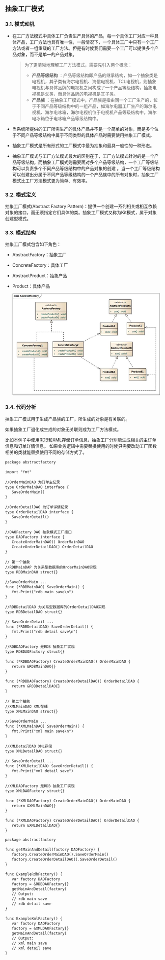 ## 抽象工厂模式

### 3.1. 模式动机

- 在工厂方法模式中具体工厂负责生产具体的产品，每一个具体工厂对应一种具体产品，工厂方法也具有唯一性，一般情况下，一个具体工厂中只有一个工厂方法或者一组重载的工厂方法。但是有时候我们需要一个工厂可以提供多个产品对象，而不是单一的产品对象。

  > 为了更清晰地理解工厂方法模式，需要先引入两个概念：
  >
  > - **产品等级结构** ：产品等级结构即产品的继承结构，如一个抽象类是电视机，其子类有海尔电视机、海信电视机、TCL电视机，则抽象电视机与具体品牌的电视机之间构成了一个产品等级结构，抽象电视机是父类，而具体品牌的电视机是其子类。
  > - **产品族** ：在抽象工厂模式中，产品族是指由同一个工厂生产的，位于不同产品等级结构中的一组产品，如海尔电器工厂生产的海尔电视机、海尔电冰箱，海尔电视机位于电视机产品等级结构中，海尔电冰箱位于电冰箱产品等级结构中。

- 当系统所提供的工厂所需生产的具体产品并不是一个简单的对象，而是多个位于不同产品等级结构中属于不同类型的具体产品时需要使用抽象工厂模式。

- 抽象工厂模式是所有形式的工厂模式中最为抽象和最具一般性的一种形态。

- 抽象工厂模式与工厂方法模式最大的区别在于，工厂方法模式针对的是一个产品等级结构，而抽象工厂模式则需要面对多个产品等级结构，一个工厂等级结构可以负责多个不同产品等级结构中的产品对象的创建 。当一个工厂等级结构可以创建出分属于不同产品等级结构的一个产品族中的所有对象时，抽象工厂模式比工厂方法模式更为简单、有效率。

### 3.2. 模式定义

抽象工厂模式(Abstract Factory Pattern)：提供一个创建一系列相关或相互依赖对象的接口，而无须指定它们具体的类。抽象工厂模式又称为Kit模式，属于对象创建型模式。

### 3.3. 模式结构

抽象工厂模式包含如下角色：

- AbstractFactory：抽象工厂

- ConcreteFactory：具体工厂

- AbstractProduct：抽象产品

- Product：具体产品

  ![../_images/AbatractFactory.jpg](./images/AbatractFactory.jpg)

### 3.4. 代码分析

抽象工厂模式用于生成产品族的工厂，所生成的对象是有关联的。

如果抽象工厂退化成生成的对象无关联则成为工厂方法模式。

比如本例子中使用RDB和XML存储订单信息，抽象工厂分别能生成相关的主订单信息和订单详情信息。 如果业务逻辑中需要替换使用的时候只需要改动工厂函数相关的类就能替换使用不同的存储方式了。

```
package abstractfactory

import "fmt"

//OrderMainDAO 为订单主记录
type OrderMainDAO interface {
   SaveOrderMain()
}

//OrderDetailDAO 为订单详情纪录
type OrderDetailDAO interface {
   SaveOrderDetail()
}

//DAOFactory DAO 抽象模式工厂接口
type DAOFactory interface {
   CreateOrderMainDAO() OrderMainDAO
   CreateOrderDetailDAO() OrderDetailDAO
}

// 第一个抽象
//RDBMainDAP 为关系型数据库的OrderMainDAO实现
type RDBMainDAO struct{}

//SaveOrderMain ...
func (*RDBMainDAO) SaveOrderMain() {
   fmt.Print("rdb main save\n")
}

//RDBDetailDAO 为关系型数据库的OrderDetailDAO实现
type RDBDetailDAO struct{}

// SaveOrderDetail ...
func (*RDBDetailDAO) SaveOrderDetail() {
   fmt.Print("rdb detail save\n")
}

//RDBDAOFactory 是RDB 抽象工厂实现
type RDBDAOFactory struct{}

func (*RDBDAOFactory) CreateOrderMainDAO() OrderMainDAO {
   return &RDBMainDAO{}
}

func (*RDBDAOFactory) CreateOrderDetailDAO() OrderDetailDAO {
   return &RDBDetailDAO{}
}

// 第二个抽象
//XMLMainDAO XML存储
type XMLMainDAO struct{}

//SaveOrderMain ...
func (*XMLMainDAO) SaveOrderMain() {
   fmt.Print("xml main save\n")
}

//XMLDetailDAO XML存储
type XMLDetailDAO struct{}

// SaveOrderDetail ...
func (*XMLDetailDAO) SaveOrderDetail() {
   fmt.Print("xml detail save")
}

//XMLDAOFactory 是RDB 抽象工厂实现
type XMLDAOFactory struct{}

func (*XMLDAOFactory) CreateOrderMainDAO() OrderMainDAO {
   return &XMLMainDAO{}
}

func (*XMLDAOFactory) CreateOrderDetailDAO() OrderDetailDAO {
   return &XMLDetailDAO{}
}
```

```
package abstractfactory

func getMainAndDetail(factory DAOFactory) {
   factory.CreateOrderMainDAO().SaveOrderMain()
   factory.CreateOrderDetailDAO().SaveOrderDetail()
}

func ExampleRdbFactory() {
   var factory DAOFactory
   factory = &RDBDAOFactory{}
   getMainAndDetail(factory)
   // Output:
   // rdb main save
   // rdb detail save
}

func ExampleXmlFactory() {
   var factory DAOFactory
   factory = &XMLDAOFactory{}
   getMainAndDetail(factory)
   // Output:
   // xml main save
   // xml detail save
}
```